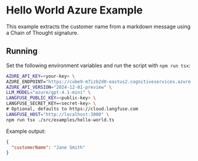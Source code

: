 # Hello World Azure Example

This example extracts the customer name from a markdown message using a Chain of Thought signature.

## Running

Set the following environment variables and run the script with `npm run tsx`:

```bash
AZURE_API_KEY=<your-key> \
AZURE_ENDPOINT="https://cube9-m7izb2d0-eastus2.cognitiveservices.azure.com/" \
AZURE_API_VERSION="2024-12-01-preview" \
LLM_MODEL="azure/gpt-4.1-mini" \
LANGFUSE_PUBLIC_KEY=<public-key> \
LANGFUSE_SECRET_KEY=<secret-key> \
# Optional, defaults to https://cloud.langfuse.com
LANGFUSE_HOST="http://localhost:3000" \
npm run tsx ./src/examples/hello-world.ts
```

Example output:

```json
{
  "customerName": "Jane Smith"
}
```
